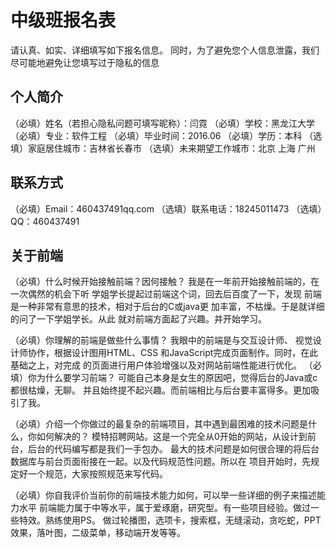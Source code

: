 # 中级班报名表

请认真、如实、详细填写如下报名信息。
同时，为了避免您个人信息泄露，我们尽可能地避免让您填写过于隐私的信息
## 个人简介

（必填）姓名（若担心隐私问题可填写昵称）：闫霓
（必填）学校：黑龙江大学
（必填）专业：软件工程
（必填）毕业时间：2016.06
（必填）学历：本科
（选填）家庭居住城市：吉林省长春市
（选填）未来期望工作城市：北京 上海 广州

## 联系方式

（必填）Email：460437491qq.com
（选填）联系电话：18245011473
（选填）QQ：460437491

## 关于前端

（必填）什么时候开始接触前端？因何接触？
我是在一年前开始接触前端的，在一次偶然的机会下听
学姐学长提起过前端这个词，回去后百度了一下，发现
前端是一种非常有意思的技术，相对于后台的C或java更
加丰富，不枯燥。于是就详细的问了一下学姐学长。从此
就对前端方面起了兴趣。并开始学习。

（必填）你理解的前端是做些什么事情？
我眼中的前端是与交互设计师、 视觉设计师协作，根据设计图用HTML、CSS
和JavaScript完成页面制作。同时，在此基础之上，对完成
的页面进行用户体验增强以及对网站前端性能进行优化。
（必填）你为什么要学习前端？
可能自己本身是女生的原因吧，觉得后台的Java或c都很枯燥，无聊。
并且始终提不起兴趣。而前端相比与后台要丰富得多。更加吸引了我。

（必填）介绍一个你做过的最复杂的前端项目，其中遇到最困难的技术问题是什么，你如何解决的？
模特招聘网站。这是一个完全从0开始的网站，从设计到前台，后台的代码编写都是我们一手包办。
最大的技术问题是如何很合理的将后台数据库与前台页面衔接在一起。以及代码规范性问题。所以在
项目开始时，先规定好一个规范，大家按照规范来写代码。

（必填）你自我评价当前你的前端技术能力如何，可以举一些详细的例子来描述能力水平
前端能力属于中等水平，属于爱琢磨，研究型。有一些项目经验。做过一些特效。熟练使用PS。
做过轮播图，选项卡，搜索框，无缝滚动，贪吃蛇，PPT效果，落叶图，二级菜单，移动端开发等等。
